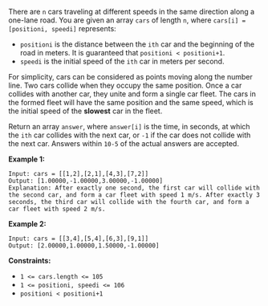 There are `n` cars traveling at different speeds in the same direction along a
one-lane road. You are given an array `cars` of length `n`, where `cars[i] =
[positioni, speedi]` represents:

  * `positioni` is the distance between the `ith` car and the beginning of the road in meters. It is guaranteed that `positioni < positioni+1`.
  * `speedi` is the initial speed of the `ith` car in meters per second.

For simplicity, cars can be considered as points moving along the number line.
Two cars collide when they occupy the same position. Once a car collides with
another car, they unite and form a single car fleet. The cars in the formed
fleet will have the same position and the same speed, which is the initial
speed of the **slowest** car in the fleet.

Return an array `answer`, where `answer[i]` is the time, in seconds, at which
the `ith` car collides with the next car, or `-1` if the car does not collide
with the next car. Answers within `10-5` of the actual answers are accepted.



**Example 1:**

    
    
    Input: cars = [[1,2],[2,1],[4,3],[7,2]]
    Output: [1.00000,-1.00000,3.00000,-1.00000]
    Explanation: After exactly one second, the first car will collide with the second car, and form a car fleet with speed 1 m/s. After exactly 3 seconds, the third car will collide with the fourth car, and form a car fleet with speed 2 m/s.
    

**Example 2:**

    
    
    Input: cars = [[3,4],[5,4],[6,3],[9,1]]
    Output: [2.00000,1.00000,1.50000,-1.00000]
    



**Constraints:**

  * `1 <= cars.length <= 105`
  * `1 <= positioni, speedi <= 106`
  * `positioni < positioni+1`

